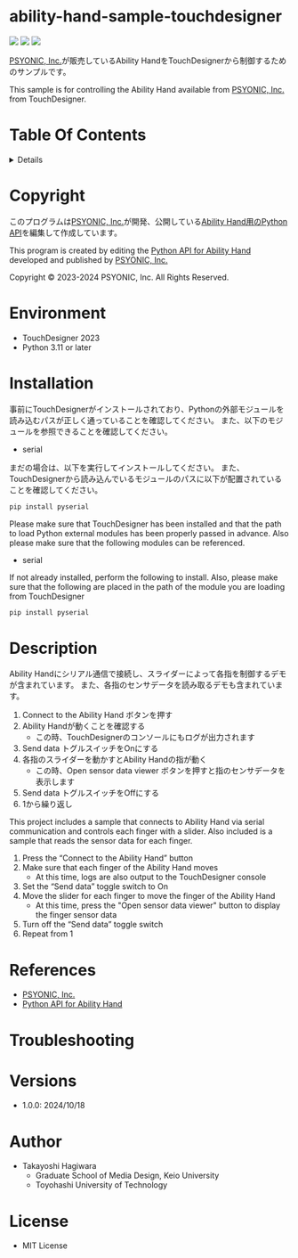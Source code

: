 # ability-hand-sample-touchdesigner

<img src="https://img.shields.io/badge/Python-3.11 or Later-blue?&logo=Python"> <img src="https://img.shields.io/badge/TouchDesigner-2023-blue?"> <img src="https://img.shields.io/badge/License-MIT-green">

[PSYONIC, Inc.](https://www.psyonic.io/)が販売しているAbility HandをTouchDesignerから制御するためのサンプルです。

This sample is for controlling the Ability Hand available from [PSYONIC, Inc.](https://www.psyonic.io/) from TouchDesigner.

# Table Of Contents <!-- omit in toc -->
<details>
<summary>Details</summary>

- [ability-hand-sample-touchdesigner](#ability-hand-sample-touchdesigner)
- [Copyright](#copyright)
- [Environment](#environment)
- [Installation](#installation)
- [Description](#description)
- [References](#references)
- [Troubleshooting](#troubleshooting)
- [Versions](#versions)
- [Author](#author)
- [License](#license)
</details>

# Copyright
このプログラムは[PSYONIC, Inc.](https://www.psyonic.io/)が開発、公開している[Ability Hand用のPython API](https://github.com/psyonicinc/ability-hand-api)を編集して作成しています。

This program is created by editing the [Python API for Ability Hand](https://github.com/psyonicinc/ability-hand-api) developed and published by [PSYONIC, Inc.](https://www.psyonic.io/)

Copyright © 2023-2024 PSYONIC, Inc. All Rights Reserved.


# Environment
- TouchDesigner 2023
- Python 3.11 or later

# Installation
事前にTouchDesignerがインストールされており、Pythonの外部モジュールを読み込むパスが正しく通っていることを確認してください。
また、以下のモジュールを参照できることを確認してください。
- serial

まだの場合は、以下を実行してインストールしてください。
また、TouchDesignerから読み込んでいるモジュールのパスに以下が配置されていることを確認してください。
```bash
pip install pyserial
```


Please make sure that TouchDesigner has been installed and that the path to load Python external modules has been properly passed in advance.
Also please make sure that the following modules can be referenced.
- serial

If not already installed, perform the following to install.
Also, please make sure that the following are placed in the path of the module you are loading from TouchDesigner
```bash
pip install pyserial
```


# Description
Ability Handにシリアル通信で接続し、スライダーによって各指を制御するデモが含まれています。
また、各指のセンサデータを読み取るデモも含まれています。

1. Connect to the Ability Hand ボタンを押す
2. Ability Handが動くことを確認する
   - この時、TouchDesignerのコンソールにもログが出力されます
3. Send data トグルスイッチをOnにする
4. 各指のスライダーを動かすとAbility Handの指が動く
   - この時、Open sensor data viewer ボタンを押すと指のセンサデータを表示します
5. Send data トグルスイッチをOffにする
6. 1から繰り返し


This project includes a sample that connects to Ability Hand via serial communication and controls each finger with a slider.
Also included is a sample that reads the sensor data for each finger.

1. Press the “Connect to the Ability Hand” button
2. Make sure that each finger of the Ability Hand moves
   - At this time, logs are also output to the TouchDesigner console
3. Set the “Send data” toggle switch to On
4. Move the slider for each finger to move the finger of the Ability Hand
   - At this time, press the "Open sensor data viewer" button to display the finger sensor data
5. Turn off the “Send data” toggle switch
6. Repeat from 1


# References
- [PSYONIC, Inc.](https://www.psyonic.io/)
- [Python API for Ability Hand](https://github.com/psyonicinc/ability-hand-api)


# Troubleshooting


# Versions
- 1.0.0: 2024/10/18

# Author
- Takayoshi Hagiwara
    - Graduate School of Media Design, Keio University
    - Toyohashi University of Technology


# License
- MIT License